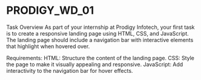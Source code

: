 # PRODIGY_WD_01
Task Overview
As part of your internship at Prodigy Infotech, your first task is to create a responsive landing page using HTML, CSS, and JavaScript. The landing page should include a navigation bar with interactive elements that highlight when hovered over.

Requirements:
HTML: Structure the content of the landing page.
CSS: Style the page to make it visually appealing and responsive.
JavaScript: Add interactivity to the navigation bar for hover effects.
